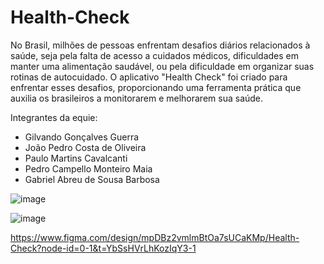 # Health-Check


No Brasil, milhões de pessoas enfrentam desafios diários relacionados à saúde, seja pela falta de acesso a cuidados médicos, dificuldades em manter uma alimentação saudável, ou pela dificuldade em organizar suas rotinas de autocuidado. O aplicativo "Health Check" foi criado para enfrentar esses desafios, proporcionando uma ferramenta prática que auxilia os brasileiros a monitorarem e melhorarem sua saúde.

Integrantes da equie:

  - Gilvando Gonçalves Guerra 
  - João Pedro Costa de Oliveira 
  - Paulo Martins Cavalcanti 
  - Pedro Campello Monteiro Maia 
  - Gabriel Abreu de Sousa Barbosa 

![image](https://github.com/user-attachments/assets/1a024e53-6491-4879-a595-86970c623ea5)


![image](https://github.com/user-attachments/assets/dedf58b4-bc9f-4610-b454-89a5a107dc49)

https://www.figma.com/design/mpDBz2vmlmBtOa7sUCaKMp/Health-Check?node-id=0-1&t=YbSsHVrLhKozIqY3-1
